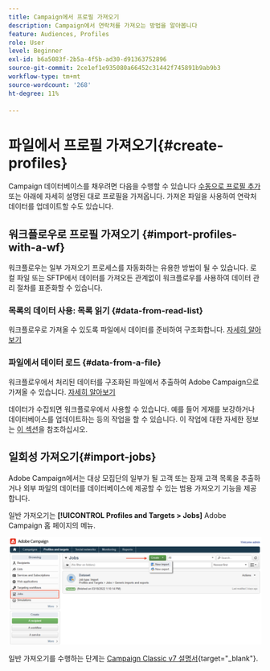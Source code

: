 ```yaml
---
title: Campaign에서 프로필 가져오기
description: Campaign에서 연락처를 가져오는 방법을 알아봅니다
feature: Audiences, Profiles
role: User
level: Beginner
exl-id: b6a5083f-2b5a-4f5b-ad30-d91363752896
source-git-commit: 2ce1ef1e935080a66452c31442f745891b9ab9b3
workflow-type: tm+mt
source-wordcount: '268'
ht-degree: 11%

---
```


# 파일에서 프로필 가져오기{#create-profiles}

Campaign 데이터베이스를 채우려면 다음을 수행할 수 있습니다 [수동으로 프로필 추가](create-profiles.md) 또는 아래에 자세히 설명된 대로 프로필을 가져옵니다. 가져온 파일을 사용하여 연락처 데이터를 업데이트할 수도 있습니다.

## 워크플로우로 프로필 가져오기 {#import-profiles-with-a-wf}

워크플로우는 일부 가져오기 프로세스를 자동화하는 유용한 방법이 될 수 있습니다. 로컬 파일 또는 SFTP에서 데이터를 가져오든 관계없이 워크플로우를 사용하여 데이터 관리 절차를 표준화할 수 있습니다.

### 목록의 데이터 사용: 목록 읽기 {#data-from-read-list}

워크플로우로 가져올 수 있도록 파일에서 데이터를 준비하여 구조화합니다. [자세히 알아보기](https://experienceleague.adobe.com/docs/campaign/automation/workflows/wf-activities/targeting-activities/read-list.html)

### 파일에서 데이터 로드 {#data-from-a-file}

워크플로우에서 처리된 데이터를 구조화된 파일에서 추출하여 Adobe Campaign으로 가져올 수 있습니다. [자세히 알아보기](https://experienceleague.adobe.com/docs/campaign/automation/workflows/wf-activities/action-activities/data-loading--file-.html)

데이터가 수집되면 워크플로우에서 사용할 수 있습니다. 예를 들어 게재를 보강하거나 데이터베이스를 업데이트하는 등의 작업을 할 수 있습니다. 이 작업에 대한 자세한 정보는 [이 섹션](https://experienceleague.adobe.com/docs/campaign/automation/workflows/introduction/use-workflow-data.html)을 참조하십시오.

## 일회성 가져오기{#import-jobs}

Adobe Campaign에서는 대상 모집단의 일부가 될 고객 또는 잠재 고객 목록을 추출하거나 외부 파일의 데이터를 데이터베이스에 제공할 수 있는 범용 가져오기 기능을 제공합니다.

일반 가져오기는 **[!UICONTROL Profiles and Targets > Jobs]** Adobe Campaign 홈 페이지의 메뉴.

![](assets/new-import-job.png)

일반 가져오기를 수행하는 단계는 [Campaign Classic v7 설명서](https://experienceleague.adobe.com/docs/campaign-classic/using/getting-started/importing-and-exporting-data/generic-imports-exports/about-generic-imports-exports.html?lang=ko){target=&quot;_blank&quot;}.
